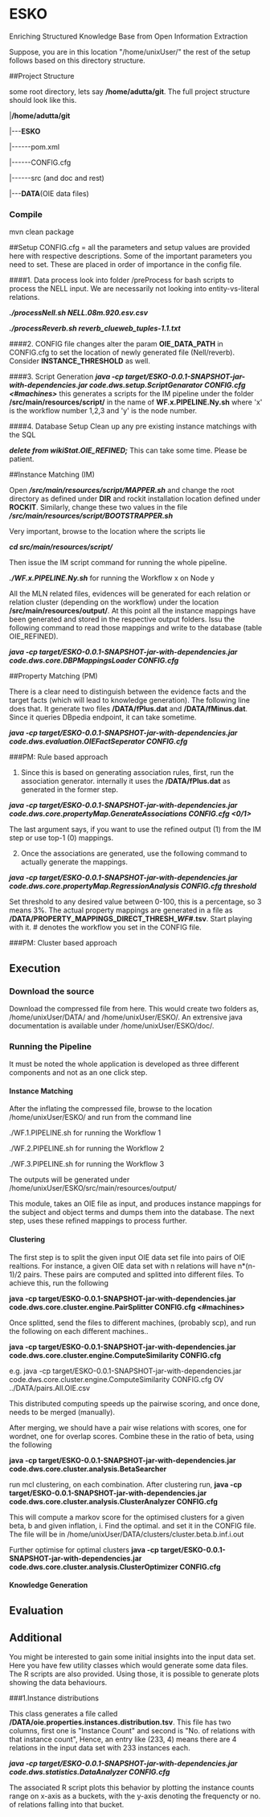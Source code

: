 # ESKO
Enriching Structured Knowledge Base from Open Information Extraction

Suppose, you are in this location "/home/unixUser/" the rest of the setup follows based on this directory structure.

##Project Structure

some root directory, lets say **/home/adutta/git**. The full project structure should look like this.

|**/home/adutta/git**

|---**ESKO**

|------pom.xml

|------CONFIG.cfg

|------src (and doc and rest)


|---**DATA**(OIE data files)

### Compile
mvn clean package


##Setup
CONFIG.cfg = all the parameters and setup values are provided here with respective descriptions. Some of the important parameters you need to set. These are placed in order of importance in the config file. 

####1. Data process
look into folder /preProcess for bash scripts to process the NELL input. We are necessarily not looking into entity-vs-literal relations. 

***./processNell.sh NELL.08m.920.esv.csv***

***./processReverb.sh reverb_clueweb_tuples-1.1.txt***

####2. CONFIG file changes
alter the param **OIE_DATA_PATH** in CONFIG.cfg to set the location of newly generated file (Nell/reverb). Consider **INSTANCE_THRESHOLD** as well. 

####3. Script Generation
***java -cp target/ESKO-0.0.1-SNAPSHOT-jar-with-dependencies.jar code.dws.setup.ScriptGenarator CONFIG.cfg <#machines>***
this generates a scripts for the IM pipeline under the folder  **/src/main/resources/script/** in the name of **WF.x.PIPELINE.Ny.sh** where 'x' is the workflow number 1,2,3 and 'y' is the node number.
 
 
####4. Database Setup
Clean up any pre existing instance matchings with the SQL 

***delete from wikiStat.OIE_REFINED;***  This can take some time. Please be patient.


##Instance Matching (IM)

Open ***/src/main/resources/script/MAPPER.sh*** and change the root directory as defined under **DIR** and rockit installation location defined under **ROCKIT**. Similarly, change these two values in the file ***/src/main/resources/script/BOOTSTRAPPER.sh***

Very important, browse to the location where the scripts lie

***cd src/main/resources/script/***

Then issue the IM script command for running the whole pipeline.

***./WF.x.PIPELINE.Ny.sh*** for running the Workflow x on Node y

All the MLN related files, evidences will be generated for each relation or relation cluster (depending on the workflow) under the location **/src/main/resources/output/**. At this point all the instance mappings have been generated and stored in the respective output folders. Issu the following command to read those mappings and write to the database (table OIE_REFINED).

***java -cp target/ESKO-0.0.1-SNAPSHOT-jar-with-dependencies.jar code.dws.core.DBPMappingsLoader CONFIG.cfg***

##Property Matching (PM)

There is a clear need to distinguish between the evidence facts and the target facts (which will lead to knowledge generation). The following line does that. It generate two files **/DATA/fPlus.dat** and  **/DATA/fMinus.dat**. Since it queries DBpedia endpoint, it can take sometime.

***java -cp target/ESKO-0.0.1-SNAPSHOT-jar-with-dependencies.jar code.dws.evaluation.OIEFactSeperator CONFIG.cfg***

###PM: Rule based approach

1. Since this is based on generating association rules, first, run the association generator. internally it uses the **/DATA/fPlus.dat** as generated in the former step.

***java -cp target/ESKO-0.0.1-SNAPSHOT-jar-with-dependencies.jar code.dws.core.propertyMap.GenerateAssociations CONFIG.cfg <0/1>***

The last argument says, if you want to use the refined output (1) from the IM step or use top-1 (0) mappings.

2. Once the associations are generated, use the following command to actually generate the mappings.

***java -cp target/ESKO-0.0.1-SNAPSHOT-jar-with-dependencies.jar code.dws.core.propertyMap.RegressionAnalysis CONFIG.cfg threshold***

Set threshold to any desired value between 0-100, this is a percentage, so 3 means 3%. The actual property mappings are generated in a file as **/DATA/PROPERTY_MAPPINGS_DIRECT_THRESH_<threshold>_WF_#.tsv**. Start playing with it. # denotes the workflow you set in the CONFIG file.

###PM: Cluster based approach


## Execution

### Download the source
Download the compressed file from here. This would create two folders as,
/home/unixUser/DATA/ and /home/unixUser/ESKO/. An extrensive java documentation is available under /home/unixUser/ESKO/doc/.

### Running the Pipeline
It must be noted the whole application is developed as three different components and not as an one click step.


#### Instance Matching
After the inflating the compressed file, browse to the location /home/unixUser/ESKO/ and  run from the command line


./WF.1.PIPELINE.sh for running the Workflow 1 

./WF.2.PIPELINE.sh for running the Workflow 2

./WF.3.PIPELINE.sh for running the Workflow 3



The outputs will be generated under /home/unixUser/ESKO/src/main/resources/output/

This module, takes an OIE file as input, and produces instance mappings for the subject and object terms and dumps them into the database. The next step, uses these refined mappings to process further.

#### Clustering

The first step is to split the given input OIE data set file into pairs  of OIE realtions. For instance, a given OIE data set with n relations will have n*(n-1)/2 pairs. These pairs are computed and splitted into different files.
To achieve this, run the following

**java -cp target/ESKO-0.0.1-SNAPSHOT-jar-with-dependencies.jar code.dws.core.cluster.engine.PairSplitter CONFIG.cfg <type of file> <#machines>**

Once splitted, send the files to different machines, (probably scp), and run the following on each different machines..

**java -cp target/ESKO-0.0.1-SNAPSHOT-jar-with-dependencies.jar code.dws.core.cluster.engine.ComputeSimilarity CONFIG.cfg <type of Sim> <pairFile>**

e.g.
java -cp target/ESKO-0.0.1-SNAPSHOT-jar-with-dependencies.jar code.dws.core.cluster.engine.ComputeSimilarity CONFIG.cfg OV ../DATA/pairs.All.OIE.csv

This distributed computing speeds up the pairwise scoring, and once done, needs to be merged (manually).

After merging, we should have a pair wise relations with scores, one for wordnet, one for overlap scores.
Combine these in the ratio of beta, using the following 

**java -cp target/ESKO-0.0.1-SNAPSHOT-jar-with-dependencies.jar code.dws.core.cluster.analysis.BetaSearcher <WN pairwise score file> <Overlap pairwise score file>**


run mcl clustering, on each combination. 
After clustering run,
**java -cp target/ESKO-0.0.1-SNAPSHOT-jar-with-dependencies.jar code.dws.core.cluster.analysis.ClusterAnalyzer CONFIG.cfg**

This will compute a markov score for the optimised clusters for a given beta, b and given inflation, i.
Find the optimal. and set it in the CONFIG file. The file will be in /home/unixUser/DATA/clusters/cluster.beta.b.inf.i.out

Further optimise for optimal clusters
**java -cp target/ESKO-0.0.1-SNAPSHOT-jar-with-dependencies.jar code.dws.core.cluster.analysis.ClusterOptimizer CONFIG.cfg <partially optimised file from previous step>**





#### Knowledge Generation


## Evaluation

## Additional

You might be interested to gain some initial insights into the input data set. Here you have few utility classes which would generate some data files. The R scripts are also provided. Using those, it is possible to generate plots showing the data behaviours. 

###1.Instance distributions

This class generates a file called **/DATA/oie.properties.instances.distribution.tsv**. This file has two columns, first one is "Instance Count"  and second is "No. of relations with that instance count", Hence, an entry like (233, 4) means there are 4 relations in the input data set with 233 instances each.

***java -cp target/ESKO-0.0.1-SNAPSHOT-jar-with-dependencies.jar code.dws.statistics.DataAnalyzer CONFIG.cfg***

The associated R script plots this behavior by plotting the instance counts range on x-axis as a buckets, with the y-axis denoting the frequencty or no. of relations falling into that bucket.




